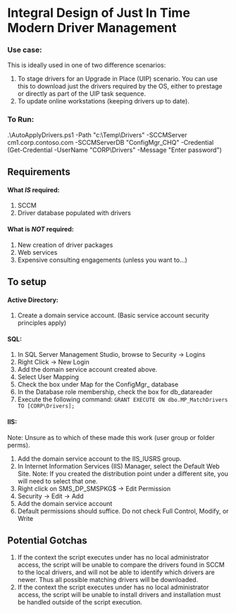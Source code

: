 # Integral Design of Just In Time Modern Driver Management

### Use case:
This is ideally used in one of two difference scenarios:
1) To stage drivers for an Upgrade in Place (UIP) scenario.  You can use this to download just the drivers required by the OS, either to prestage or directly as part of the UIP task sequence.
2) To update online workstations (keeping drivers up to date).

### To Run:
.\AutoApplyDrivers.ps1 -Path "c:\Temp\Drivers\" -SCCMServer cm1.corp.contoso.com -SCCMServerDB "ConfigMgr_CHQ" -Credential (Get-Credential -UserName "CORP\Drivers" -Message "Enter password")

## Requirements
#### What *IS* required:
1) SCCM
2) Driver database populated with drivers

#### What is *NOT* required:
1) New creation of driver packages
2) Web services
3) Expensive consulting engagements (unless you want to...) 

## To setup
#### Active Directory:
1) Create a domain service account.
(Basic service account security principles apply)

#### SQL:
1) In SQL Server Management Studio, browse to Security -> Logins
2) Right Click -> New Login
3) Add the domain service account created above.
4) Select User Mapping
5) Check the box under Map for the ConfigMgr_ database
6) In the Database role membership, check the box for db_datareader
7) Execute the following command: `GRANT EXECUTE ON dbo.MP_MatchDrivers TO [CORP\Drivers];`

#### IIS:
Note: Unsure as to which of these made this work (user group or folder perms).
1) Add the domain service account to the IIS_IUSRS group.
2) In Internet Information Services (IIS) Manager, select the Default Web Site.
   Note: If you created the distribution point under a different site, you will need to select that one.
3) Right click on SMS_DP_SMSPKG$ -> Edit Permission
4) Security -> Edit -> Add
5) Add the domain service account
6) Default permissions should suffice.  Do not check Full Control, Modify, or Write



## Potential Gotchas
1) If the context the script executes under has no local administrator access, the script will be unable to compare the drivers found in SCCM to the local drivers, and will not be able to identify which drivers are newer.  Thus all possible matching drivers will be downloaded.
2) If the context the script executes under has no local administrator access, the script will be unable to install drivers and installation must be handled outside of the script execution.

